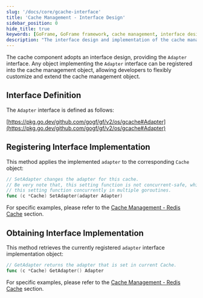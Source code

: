 ```yaml
---
slug: '/docs/core/gcache-interface'
title: 'Cache Management - Interface Design'
sidebar_position: 0
hide_title: true
keywords: [GoFrame, GoFrame framework, cache management, interface design, Adapter interface, gcache, cache interface, custom implementation, integrate cache, GoFrame cache]
description: "The interface design and implementation of the cache management component in the GoFrame framework provide the Adapter interface, allowing developers to flexibly register and customize cache management objects, achieving seamless integration of different caching strategies. It details how to register and obtain interface implementations through SetAdapter and GetAdapter methods."
---
```


The cache component adopts an interface design, providing the `Adapter` interface. Any object implementing the `Adapter` interface can be registered into the cache management object, allowing developers to flexibly customize and extend the cache management object.

## Interface Definition

The `Adapter` interface is defined as follows:

[https://pkg.go.dev/github.com/gogf/gf/v2/os/gcache#Adapter](https://pkg.go.dev/github.com/gogf/gf/v2/os/gcache#Adapter)

## Registering Interface Implementation

This method applies the implemented `adapter` to the corresponding `Cache` object:

```go
// SetAdapter changes the adapter for this cache.
// Be very note that, this setting function is not concurrent-safe, which means you should not call
// this setting function concurrently in multiple goroutines.
func (c *Cache) SetAdapter(adapter Adapter)
```

For specific examples, please refer to the [Cache Management - Redis Cache](缓存管理-Redis缓存.md) section.

## Obtaining Interface Implementation

This method retrieves the currently registered `adapter` interface implementation object:

```go
// GetAdapter returns the adapter that is set in current Cache.
func (c *Cache) GetAdapter() Adapter
```

For specific examples, please refer to the [Cache Management - Redis Cache](缓存管理-Redis缓存.md) section.